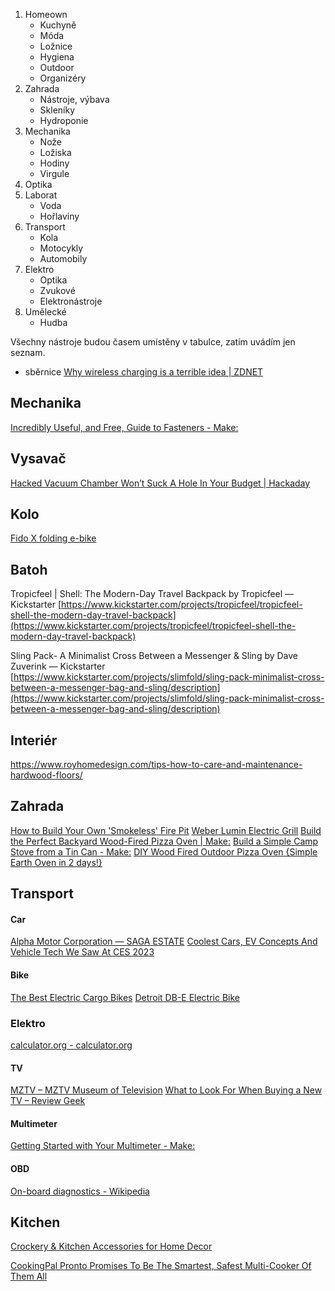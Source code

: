 
1. Homeown
	- Kuchyně
	- Móda
	- Ložnice
	- Hygiena
	- Outdoor
	- Organizéry
2. Zahrada
	- Nástroje, výbava
	- Skleníky
	- Hydroponie
3. Mechanika
	- Nože
	- Ložiska
	- Hodiny
	- Virgule
4. Optika
5. Laborat
	- Voda
	- Hořlaviny
6. Transport
	- Kola
	- Motocykly
	- Automobily
7. Elektro
	- Optika
	- Zvukové
	- Elektronástroje
8. Umělecké
	- Hudba



Všechny nástroje budou časem umístěny v tabulce, zatím uvádím jen seznam.

+ sběrnice
[Why wireless charging is a terrible idea | ZDNET](https://www.zdnet.com/article/why-wireless-charging-a-terrible-idea/#ftag=RSSbaffb68)

## Mechanika

[Incredibly Useful, and Free, Guide to Fasteners - Make:](https://makezine.com/article/workshop/incredibly-useful-free-guide-fasteners/)



## Vysavač

[Hacked Vacuum Chamber Won’t Suck A Hole In Your Budget | Hackaday](https://hackaday.com/2018/08/04/hacked-vacuum-chamber-wont-suck-a-hole-in-your-budget/)

## Kolo

[Fido X folding e-bike](https://www.fiido.com/products/fiido-x-folding-electric-bike?variant=43140478697685&sscid=b1k6_eomxl&)


## Batoh

Tropicfeel | Shell: The Modern-Day Travel Backpack by Tropicfeel — Kickstarter [https://www.kickstarter.com/projects/tropicfeel/tropicfeel-shell-the-modern-day-travel-backpack](https://www.kickstarter.com/projects/tropicfeel/tropicfeel-shell-the-modern-day-travel-backpack)

Sling Pack- A Minimalist Cross Between a Messenger & Sling by Dave Zuverink — Kickstarter [https://www.kickstarter.com/projects/slimfold/sling-pack-minimalist-cross-between-a-messenger-bag-and-sling/description](https://www.kickstarter.com/projects/slimfold/sling-pack-minimalist-cross-between-a-messenger-bag-and-sling/description)

## Interiér

https://www.royhomedesign.com/tips-how-to-care-and-maintenance-hardwood-floors/



## Zahrada

[How to Build Your Own 'Smokeless' Fire Pit](https://lifehacker.com/build-your-own-smokeless-fire-pit-1848914910)
[Weber Lumin Electric Grill](https://www.coolthings.com/weber-lumin-electric-grill-mimics-gas-grilling-iron-grates-high-heat/)
[Build the Perfect Backyard Wood-Fired Pizza Oven | Make:](https://makezine.com/projects/wood-fired-barrel-oven//)
[Build a Simple Camp Stove from a Tin Can - Make:](https://makezine.com/projects/tin-can-cooker/)
[DIY Wood Fired Outdoor Pizza Oven {Simple Earth Oven in 2 days!}](https://www.apieceofrainbow.com/diy-wood-fired-outdoor-pizza-oven/)

## Transport

#### Car

[Alpha Motor Corporation — SAGA ESTATE](https://www.alphamotorinc.com/sagaestate)
[Coolest Cars, EV Concepts And Vehicle Tech We Saw At CES 2023](https://www.coolthings.com/the-coolest-cars-and-vehicle-tech-at-ces-2023/)

#### Bike
[The Best Electric Cargo Bikes](https://www.coolthings.com/the-best-electric-cargo-bikes-for-hauling-kids-cargo-and-supplies/)
[Detroit DB-E Electric Bike](https://www.coolthings.com/detroit-db-e-ebike-electric-bicycle-zehus-bike-plus/)

### Elektro

[calculator.org - calculator.org](https://www.calculator.org/index.html)


#### TV

[MZTV – MZTV Museum of Television](https://www.mztv.com/)
[What to Look For When Buying a New TV – Review Geek](https://www.reviewgeek.com/12118/what-to-look-for-when-buying-a-new-tv/)

#### Multimeter

[Getting Started with Your Multimeter - Make:](https://makezine.com/article/technology/how-to-use-a-multimeter-2/)

#### OBD

[On-board diagnostics - Wikipedia](https://en.wikipedia.org/wiki/On-board_diagnostics)


## Kitchen

[Crockery & Kitchen Accessories for Home Decor](https://musesofdesign.tumblr.com/)

[CookingPal Pronto Promises To Be The Smartest, Safest Multi-Cooker Of Them All](https://www.coolthings.com/cookingpal-pronto-smartest-safest-pressure-multi-cooker/)

